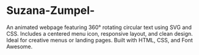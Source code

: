 # Suzana-Zumpel-
An animated webpage featuring 360° rotating circular text using SVG and CSS. Includes a centered menu icon, responsive layout, and clean design. Ideal for creative menus or landing pages. Built with HTML, CSS, and Font Awesome.

